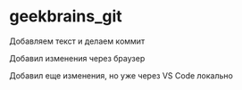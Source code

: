 # geekbrains_git

Добавляем текст и делаем коммит

Добавил изменения через браузер

Добавил еще изменения, но уже через VS Code локально